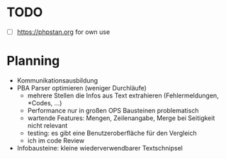 # TODO
- [ ] https://phpstan.org for own use

# Planning
- Kommunikationsausbildung
- PBA Parser optimieren (weniger Durchläufe)
  - mehrere Stellen die Infos aus Text extrahieren (Fehlermeldungen, *Codes, ...)
  - Performance nur in großen OPS Bausteinen problematisch
  - wartende Features: Mengen, Zeilenangabe, Merge bei Seitigkeit nicht relevant
  - testing: es gibt eine Benutzeroberfläche für den Vergleich
  - ich im code Review
- Infobausteine: kleine wiederverwendbarer Textschnipsel
  

